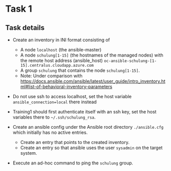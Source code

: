 # Task 1
## Task details

* Create an inventory in INI format consisting of
  * A node `localhost` (the ansible-master)
  * A node `schulung[1-15]` (the hostnames of the managed nodes) with the remote host address (ansible_host) `oc-ansible-schulung-[1-15].centralus.cloudapp.azure.com`
  * A group `schulung` that contains the node `schulung[1-15]`.
  * Note: Under comparison with https://docs.ansible.com/ansible/latest/user_guide/intro_inventory.html#list-of-behavioral-inventory-parameters

* Do not use ssh to access localhost, set the host variable `ansible_connection=local` there instead
* Training1 should first authenticate itself with an ssh key, set the host variables there to `~/.ssh/schulung_rsa`.
* Create an ansible config under the Ansible root directory `./ansible.cfg` which initially has no active entries.
  * Create an entry that points to the created inventory.
  * Create an entry so that ansible uses the user `sysadmin` on the target system.
* Execute an ad-hoc command to ping the `schulung` group.

